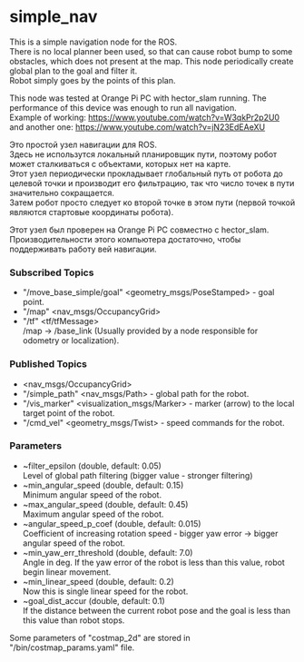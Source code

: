 # simple_nav
This is a simple navigation node for the ROS.  
There is no local planner been used, so that can cause robot bump to some obstacles, which does not present at the map.
This node periodically create global plan to the goal and filter it.  
Robot simply goes by the points of this plan.  

This node was tested at Orange Pi PC with hector_slam running. The performance of this device was enough to run all navigation.  
Example of working: https://www.youtube.com/watch?v=W3qkPr2p2U0 and another one: https://www.youtube.com/watch?v=jN23EdEAeXU

Это простой узел навигации для ROS.  
Здесь не использутся локальный планировщик пути, поэтому робот может сталкиваться с объектами, которых нет на карте.  
Этот узел периодически прокладывает глобальный путь от робота до целевой точки и производит его фильтрацию, так что число точек в пути значительно сокращается.  
Затем робот просто следует ко второй точке в этом пути (первой точкой являются стартовые координаты робота).  

Этот узел был проверен на Orange Pi PC совместно с hector_slam. Производительности этого компьютера достаточно, чтобы поддерживать работу вей навигации.

### Subscribed Topics
* "/move_base_simple/goal" <geometry_msgs/PoseStamped> - goal point.
* "/map" <nav_msgs/OccupancyGrid>
* "/tf" <tf/tfMessage>  
/map → /base_link (Usually provided by a node responsible for odometry or localization).

### Published Topics
* <nav_msgs/OccupancyGrid>
* "/simple_path" <nav_msgs/Path> - global path for the robot.
* "/vis_marker" <visualization_msgs/Marker> - marker (arrow) to the local target point of the robot.
* "/cmd_vel" <geometry_msgs/Twist> - speed commands for the robot.

### Parameters
* ~filter_epsilon (double, default: 0.05)   
Level of global path filtering (bigger value - stronger filtering)
* ~min_angular_speed (double, default: 0.15)  
Minimum angular speed of the robot.
* ~max_angular_speed (double, default: 0.45)  
Maximum angular speed of the robot.
* ~angular_speed_p_coef (double, default: 0.015)  
Coefficient of increasing rotation speed - bigger yaw error → bigger angular speed of the robot.
* ~min_yaw_err_threshold (double, default: 7.0)  
Angle in deg. If the yaw error of the robot is less than this value, robot begin linear movement.
* ~min_linear_speed (double, default: 0.2)  
Now this is single linear speed for the robot.
* ~goal_dist_accur (double, default: 0.1)  
If the distance between the current robot pose and the goal is less than this value than robot stops.

Some parameters of "costmap_2d" are stored in "/bin/costmap_params.yaml" file.


